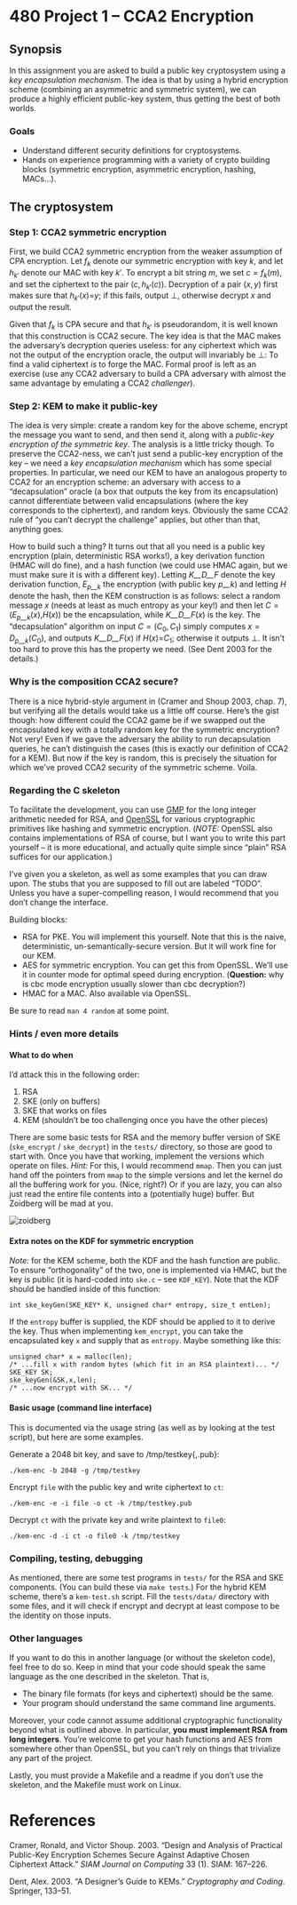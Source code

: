 # 480 Project 1 – CCA2 Encryption

## Synopsis

In this assignment you are asked to build a public key cryptosystem using a _key encapsulation mechanism_. The idea is that by using a hybrid encryption scheme (combining an asymmetric and symmetric system), we can produce a highly efficient public-key system, thus getting the best of both worlds.

### Goals

*   Understand different security definitions for cryptosystems.
*   Hands on experience programming with a variety of crypto building blocks (symmetric encryption, asymmetric encryption, hashing, MACs…).

## The cryptosystem

### Step 1: CCA2 symmetric encryption

First, we build CCA2 symmetric encryption from the weaker assumption of CPA encryption. Let <span class="math inline">_f_<sub>_k_</sub></span> denote our symmetric encryption with key <span class="math inline">_k_</span>, and let <span class="math inline">_h_<sub>_k_′</sub></span> denote our MAC with key <span class="math inline">_k_′</span>. To encrypt a bit string <span class="math inline">_m_</span>, we set <span class="math inline">_c_ = _f_<sub>_k_</sub>(_m_)</span>, and set the ciphertext to the pair <span class="math inline">(_c_, _h_<sub>_k_′</sub>(_c_))</span>. Decryption of a pair <span class="math inline">(_x_, _y_)</span> first makes sure that <span class="math inline">_h_<sub>_k_′</sub>(_x_)=_y_</span>; if this fails, output <span class="math inline">⊥</span>, otherwise decrypt <span class="math inline">_x_</span> and output the result.

Given that <span class="math inline">_f_<sub>_k_</sub></span> is CPA secure and that <span class="math inline">_h_<sub>_k_′</sub></span> is pseudorandom, it is well known that this construction is CCA2 secure. The key idea is that the MAC makes the adversary’s decryption queries useless: for any ciphertext which was not the output of the encryption oracle, the output will invariably be <span class="math inline">⊥</span>: To find a valid ciphertext _is_ to forge the MAC. Formal proof is left as an exercise (use any CCA2 adversary to build a CPA adversary with almost the same advantage by emulating a CCA2 _challenger_).

### Step 2: KEM to make it public-key

The idea is very simple: create a random key for the above scheme, encrypt the message you want to send, and then send it, along with a _public-key encryption of the symmetric key_. The analysis is a little tricky though. To preserve the CCA2-ness, we can’t just send a public-key encryption of the key – we need a _key encapsulation mechanism_ which has some special properties. In particular, we need our KEM to have an analogous property to CCA2 for an encryption scheme: an adversary with access to a “decapsulation” oracle (a box that outputs the key from its encapsulation) cannot differentiate between valid encapsulations (where the key corresponds to the ciphertext), and random keys. Obviously the same CCA2 rule of “you can’t decrypt the challenge” applies, but other than that, anything goes.

How to build such a thing? It turns out that all you need is a public key encryption (plain, deterministic RSA works!), a key derivation function (HMAC will do fine), and a hash function (we could use HMAC again, but we must make sure it is with a different key). Letting <span class="math inline">_K__D__F_</span> denote the key derivation function, <span class="math inline">_E_<sub>_p__k_</sub></span> the encryption (with public key <span class="math inline">_p__k_</span>) and letting <span class="math inline">_H_</span> denote the hash, then the KEM construction is as follows: select a random message <span class="math inline">_x_</span> (needs at least as much entropy as your key!) and then let <span class="math inline">_C_ = (_E_<sub>_p__k_</sub>(_x_),_H_(_x_))</span> be the encapsulation, while <span class="math inline">_K__D__F_(_x_)</span> is the key. The “decapsulation” algorithm on input <span class="math inline">_C_ = (_C_<sub>0</sub>, _C_<sub>1</sub>)</span> simply computes <span class="math inline">_x_ = _D_<sub>_p__k_</sub>(_C_<sub>0</sub>)</span>, and outputs <span class="math inline">_K__D__F_(_x_)</span> if <span class="math inline">_H_(_x_)=_C_<sub>1</sub></span>; otherwise it outputs <span class="math inline">⊥</span>. It isn’t too hard to prove this has the property we need. <span class="citation">(See Dent 2003 for the details.)</span>

### Why is the composition CCA2 secure?

There is a nice hybrid-style argument in <span class="citation">(Cramer and Shoup 2003, chap. 7)</span>, but verifying all the details would take us a little off course. Here’s the gist though: how different could the CCA2 game be if we swapped out the encapsulated key with a totally random key for the symmetric encryption? Not very! Even if we gave the adversary the ability to run decapsulation queries, he can’t distinguish the cases (this is exactly our definition of CCA2 for a KEM). But now if the key is random, this is precisely the situation for which we’ve proved CCA2 security of the symmetric scheme. Voila.


### Regarding the C skeleton

To facilitate the development, you can use [GMP](http://gmplib.org/) for the long integer arithmetic needed for RSA, and [OpenSSL](http://www.openssl.org/) for various cryptographic primitives like hashing and symmetric encryption. (_NOTE:_ OpenSSL also contains implementations of RSA of course, but I want you to write this part yourself – it is more educational, and actually quite simple since “plain” RSA suffices for our application.)

I’ve given you a skeleton, as well as some examples that you can draw upon. The stubs that you are supposed to fill out are labeled “TODO”. Unless you have a super-compelling reason, I would recommend that you don’t change the interface.

Building blocks:

*   RSA for PKE. You will implement this yourself. Note that this is the naive, deterministic, un-semantically-secure version. But it will work fine for our KEM.
*   AES for symmetric encryption. You can get this from OpenSSL. We’ll use it in counter mode for optimal speed during encryption. (**Question:** why is cbc mode encryption usually slower than cbc decryption?)
*   HMAC for a MAC. Also available via OpenSSL.

Be sure to read `man 4 random` at some point.

### Hints / even more details

#### What to do when

I’d attack this in the following order:

1.  RSA
2.  SKE (only on buffers)
3.  SKE that works on files
4.  KEM (shouldn’t be too challenging once you have the other pieces)

There are some basic tests for RSA and the memory buffer version of SKE (`ske_encrypt` / `ske_decrypt`) in the `tests/` directory, so those are good to start with. Once you have that working, implement the versions which operate on files. _Hint:_ For this, I would recommend `mmap`. Then you can just hand off the pointers from `mmap` to the simple versions and let the kernel do all the buffering work for you. (Nice, right?) Or if you are lazy, you can also just read the entire file contents into a (potentially huge) buffer. But Zoidberg will be mad at you.

![zoidberg](https://github.com/LinfinityLab/computer-security-project/blob/master/bad-code.jpg)  

#### Extra notes on the KDF for symmetric encryption

_Note:_ for the KEM scheme, both the KDF and the hash function are public. To ensure “orthogonality” of the two, one is implemented via HMAC, but the key is public (it is hard-coded into `ske.c` – see `KDF_KEY`). Note that the KDF should be handled inside of this function:

<div class="sourceCode">

    int ske_keyGen(SKE_KEY* K, unsigned char* entropy, size_t entLen);

</div>

If the `entropy` buffer is supplied, the KDF should be applied to it to derive the key. Thus when implementing `kem_encrypt`, you can take the encapsulated key `x` and supply that as `entropy`. Maybe something like this:

<div class="sourceCode">

    unsigned char* x = malloc(len);
    /* ...fill x with random bytes (which fit in an RSA plaintext)... */
    SKE_KEY SK;
    ske_keyGen(&SK,x,len);
    /* ...now encrypt with SK... */

</div>

#### Basic usage (command line interface)

This is documented via the usage string (as well as by looking at the test script), but here are some examples.

Generate a 2048 bit key, and save to /tmp/testkey{,.pub}:

<div class="sourceCode">

    ./kem-enc -b 2048 -g /tmp/testkey

</div>

Encrypt `file` with the public key and write ciphertext to `ct`:

<div class="sourceCode">

    ./kem-enc -e -i file -o ct -k /tmp/testkey.pub

</div>

Decrypt `ct` with the private key and write plaintext to `file0`:

<div class="sourceCode">

    ./kem-enc -d -i ct -o file0 -k /tmp/testkey

</div>

### Compiling, testing, debugging

As mentioned, there are some test programs in `tests/` for the RSA and SKE components. (You can build these via `make tests`.) For the hybrid KEM scheme, there’s a `kem-test.sh` script. Fill the `tests/data/` directory with some files, and it will check if encrypt and decrypt at least compose to be the identity on those inputs.

### Other languages

If you want to do this in another language (or without the skeleton code), feel free to do so. Keep in mind that your code should speak the same language as the one described in the skeleton. That is,

*   The binary file formats (for keys and ciphertext) should be the same.
*   Your program should understand the same command line arguments.

Moreover, your code cannot assume additional cryptographic functionality beyond what is outlined above. In particular, **you must implement RSA from long integers**. You’re welcome to get your hash functions and AES from somewhere other than OpenSSL, but you can’t rely on things that trivialize any part of the project.

Lastly, you must provide a Makefile and a readme if you don’t use the skeleton, and the Makefile must work on Linux.

# References

<div id="refs" class="references">

<div id="ref-CS2003">

Cramer, Ronald, and Victor Shoup. 2003\. “Design and Analysis of Practical Public-Key Encryption Schemes Secure Against Adaptive Chosen Ciphertext Attack.” _SIAM Journal on Computing_ 33 (1). SIAM: 167–226.

</div>

<div id="ref-dent2003">

Dent, Alex. 2003\. “A Designer’s Guide to KEMs.” _Cryptography and Coding_. Springer, 133–51.

</div>

</div>
